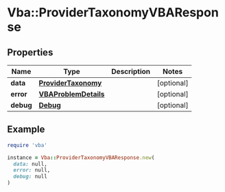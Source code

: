 # Vba::ProviderTaxonomyVBAResponse

## Properties

| Name | Type | Description | Notes |
| ---- | ---- | ----------- | ----- |
| **data** | [**ProviderTaxonomy**](ProviderTaxonomy.md) |  | [optional] |
| **error** | [**VBAProblemDetails**](VBAProblemDetails.md) |  | [optional] |
| **debug** | [**Debug**](Debug.md) |  | [optional] |

## Example

```ruby
require 'vba'

instance = Vba::ProviderTaxonomyVBAResponse.new(
  data: null,
  error: null,
  debug: null
)
```

